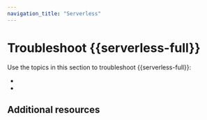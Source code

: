 ```yaml
---
navigation_title: "Serverless"
---
```


# Troubleshoot {{serverless-full}}

Use the topics in this section to troubleshoot {{serverless-full}}:

* [](/troubleshoot/deployments/serverless-status.md)
* [](/troubleshoot/deployments/esf/elastic-serverless-forwarder.md)



## Additional resources
